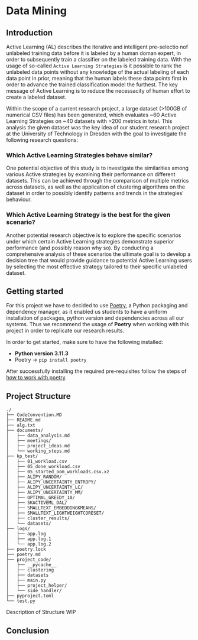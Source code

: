 # Data Mining

## Introduction

Active Learning (AL) describes the iterative and intelligent pre-selectio nof unlabeled training data before it is labeled by a human doman expert, in order to subsequently train a classifier on the labeled training data. With the usage of so-called `Active Learning Strategies` is it possible to rank the unlabeled data points without any knowledge of the actual labeling of each data point in prior, meaning that the human labels these data points first in order to advance the trained classification model the furthest. The key message of Active Learning is to reduce the necessacity of human effort to create a labeled dataset.

Within the scope of a current research project, a large dataset (>100GB of numerical CSV files) has been generated, which evaluates ~60 Active Learning Strategies on ~40 datasets with >200 metrics in total. This analysis the given dataset was the key idea of our student research project at the University of Technology in Dresden with the goal to investigate the following research questions:

### Which Active Learning Strategies behave similar?

One potential objective of this study is to investigate the similarities among various Active strategies by examining their performance on different datasets. This can be achieved through the comparison of multiple metrics across datasets, as well as the application of clustering algorithms on the dataset in order to possibly identify patterns and trends in the strategies' behaviour.

### Which Active Learning Strategy is the best for the given scenario?

Another potential research objective is to explore the specific scenarios under which certain Active Learning strategies demonstrate superior performance (and possibly reason why so). By conducting a comprehensive analysis of these scenarios the ultimate goal is to develop a decision tree that would provide guidance to potential Active Learning users by selecting the most effective strategy tailored to their specific unlabeled dataset.

## Getting started

For this project we have to decided to use [Poetry](https://github.com/python-poetry/poetry), a Python packaging and dependency manager, as it enabled us students to have a uniform installation of packages, python version and dependencies across all our systems. Thus we recommend the usage of **Poetry** when working with this project in order to replicate our research results.

In order to get started, make sure to have the following installed:

- **Python version 3.11.3**
- Poetry $\rightarrow$ `pip install poetry`

After successfully installing the required pre-requisites follow the steps of [how to work with poetry](./poetry.md).

## Project Structure

```tree
./
├── CodeConvention.MD
├── README.md
├── alg.txt
├── documents/
│   ├── data_analysis.md
│   ├── meetings/
│   ├── project_ideas.md
│   └── working_steps.md
├── kp_test/
│   ├── 01_workload.csv
│   ├── 05_done_workload.csv
│   ├── 05_started_oom_workloads.csv.xz
│   ├── ALIPY_RANDOM/
│   ├── ALIPY_UNCERTAINTY_ENTROPY/
│   ├── ALIPY_UNCERTAINTY_LC/
│   ├── ALIPY_UNCERTAINTY_MM/
│   ├── OPTIMAL_GREEDY_10/
│   ├── SKACTIVEML_DAL/
│   ├── SMALLTEXT_EMBEDDINGKMEANS/
│   ├── SMALLTEXT_LIGHTWEIGHTCORESET/
│   ├── cluster_results/
│   └── datasets/
├── logs/
│   ├── app.log
│   ├── app.log.1
│   └── app.log.2
├── poetry.lock
├── poetry.md
├── project_code/
│   ├── __pycache__
│   ├── clustering
│   ├── datasets
│   ├── main.py
│   ├── project_helper/
│   └── side_handler/
├── pyproject.toml
└── test.py
```

Description of Structure WIP

## Conclusion
